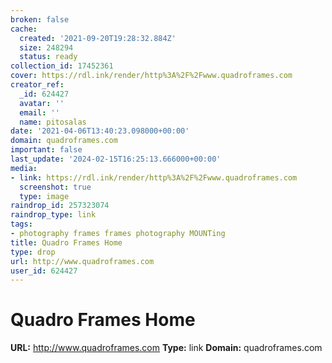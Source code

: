 ```yaml
---
broken: false
cache:
  created: '2021-09-20T19:28:32.884Z'
  size: 248294
  status: ready
collection_id: 17452361
cover: https://rdl.ink/render/http%3A%2F%2Fwww.quadroframes.com
creator_ref:
  _id: 624427
  avatar: ''
  email: ''
  name: pitosalas
date: '2021-04-06T13:40:23.098000+00:00'
domain: quadroframes.com
important: false
last_update: '2024-02-15T16:25:13.666000+00:00'
media:
- link: https://rdl.ink/render/http%3A%2F%2Fwww.quadroframes.com
  screenshot: true
  type: image
raindrop_id: 257323074
raindrop_type: link
tags:
- photography frames frames photography MOUNTing
title: Quadro Frames Home
type: drop
url: http://www.quadroframes.com
user_id: 624427
---
```


# Quadro Frames Home

**URL:** http://www.quadroframes.com
**Type:** link
**Domain:** quadroframes.com
